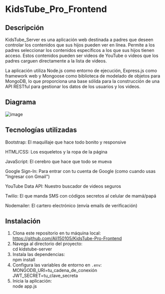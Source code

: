 
# KidsTube_Pro_Frontend

## Descripción  

KidsTube_Server es una aplicación web destinada a padres que deseen controlar los contenidos que sus hijos pueden ver en línea. Permite a los padres seleccionar los contenidos específicos a los que sus hijos tienen acceso. Estos contenidos pueden ser videos de YouTube o videos que los padres carguen directamente a la lista de videos.  

La aplicación utiliza Node.js como entorno de ejecución, Express.js como framework web y Mongoose como biblioteca de modelado de objetos para MongoDB, lo que proporciona una base sólida para la construcción de una API RESTful para gestionar los datos de los usuarios y los videos.  

## Diagrama 

![image](https://github.com/user-attachments/assets/9ed9aa47-07cf-4bf5-a25a-3fee9bfaea47)
 

## Tecnologías utilizadas  

Bootstrap: El maquillaje que hace todo bonito y responsive

HTML/CSS: Los esqueletos y la ropa de la página

JavaScript: El cerebro que hace que todo se mueva

Google Sign-In: Para entrar con tu cuenta de Google (como cuando usas "Ingresar con Gmail")

YouTube Data API: Nuestro buscador de videos seguros

Twilio: El que manda SMS con códigos secretos al celular de mamá/papá

Nodemailer: El cartero electrónico (envía emails de verificación)

## Instalación  
1. Clona este repositorio en tu máquina local:  
https://github.com/Ali150105/KidsTube-Pro-Frontend
2. Navega al directorio del proyecto:  
cd kidstube-server
3. Instala las dependencias:  
npm install
4. Configura las variables de entorno en `.env`:   
MONGODB_URI=tu_cadena_de_conexión
JWT_SECRET=tu_clave_secreta
5. Inicia la aplicación:  
node app.js
